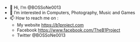 - 👋 Hi, I’m @BOSSoNe0013
- 👀 I’m interested in Computers, Photography, Music and Games
- 📫 How to reach me on :
    * My website https://b1project.com
    * Facebook https://www.facebook.com/TheB1Project
    * Twitter @BOSSoNe0013

<!---
BOSSoNe0013/BOSSoNe0013 is a ✨ special ✨ repository because its `README.md` (this file) appears on your GitHub profile.
You can click the Preview link to take a look at your changes.
--->
